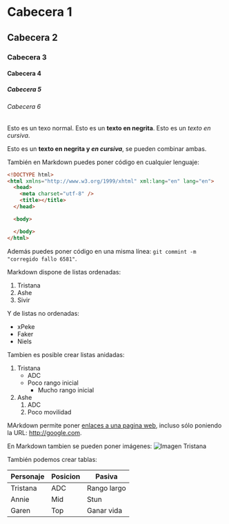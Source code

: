 # Cabecera 1
## Cabecera 2
### Cabecera 3
#### Cabecera 4
##### Cabecera 5
###### Cabecera 6

Esto es un texo normal. Esto es un **texto en negrita**. Esto es un *texto en cursiva*.

Esto es un **texto en negrita y _en cursiva_**, se pueden combinar ambas.

También en Markdown puedes poner código en cualquier lenguaje:

```html
<!DOCTYPE html>
<html xmlns="http://www.w3.org/1999/xhtml" xml:lang="en" lang="en">
  <head>
    <meta charset="utf-8" />
    <title></title>
  </head>

  <body>

  </body>
</html>
```
Además puedes poner código en una misma línea: `git commint -m "corregido fallo 6581"`.

Markdown dispone de listas ordenadas:

1. Tristana
2. Ashe
3. Sivir

Y de listas no ordenadas:

* xPeke
* Faker
* Niels

Tambien es posible crear listas anidadas:

1. Tristana
    * ADC
    * Poco rango inicial
        * Mucho rango inicial
2. Ashe
    1. ADC
    2. Poco movilidad


MArkdown permite poner [enlaces a una pagina web](https://github.com/fore94), incluso sólo poniendo la URL: http://google.com.

En Markdown tambien se pueden poner imágenes:
![Imagen Tristana](http://ddragon.leagueoflegends.com/cdn/img/champion/splash/Tristana_10.jpg 'Imagen de Tristana')

También podemos crear tablas:

| Personaje | Posicion | Pasiva      |
|-----------|----------|-------------|
| Tristana  | ADC      | Rango largo |
| Annie     | Mid      | Stun        |
| Garen     | Top      | Ganar vida  |
